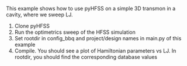 This example shows how to use pyHFSS on a simple 3D transmon in a cavity, where we sweep LJ.

1. Clone pyHFSS
2. Run the optimetrics sweep of the HFSS simulation
3. Set rootdir in config_bbq and project/design names in main.py of this example
4. Compile. You should see a plot of Hamiltonian parameters vs LJ. In rootdir, you should find the corresponding database values
